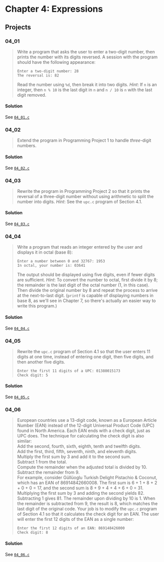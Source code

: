 # Chapter 4: Expressions
## Projects

### 04_01
> Write a program that asks the user to enter a two-digit number, then prints the number with its digits reversed. A session with the program should have the following appearance:
> ```
> Enter a two-digit number: 28
> The reversal is: 82
> ```
> Read the number using `%d`, then break it into two digits. *Hint*: If `n` is an integer, then `n % 10` is the last digit in `n` and `n / 10` is `n` with the last digit removed.
#### Solution
See [`04_01.c`](04_01.c)

### 04_02
> Extend the program in Programming Project 1 to handle _three_-digit numbers.
#### Solution
See [`04_02.c`](04_02.c)

### 04_03
> Rewrite the program in Programming Project 2 so that it prints the reversal of a three-digit number without using arithmetic to split the number into digits. *Hint*: See the `upc.c` program of Section 4.1.
#### Solution
See [`04_03.c`](04_03.c)

### 04_04
> Write a program that reads an integer entered by the user and displays it in octal (base 8):
> ```
> Enter a number between 0 and 32767: 1953
> In octal, your number is: 03641
> ```
> The output should be displayed using five digits, even if fewer digits are sufficient. *Hint*: To convert the number to octal, first divide it by 8; the remainder is the last digit of the octal number (1, in this case). Then divide the original number by 8 and repeat the process to arrive at the next-to-last digit. (`printf` is capable of displaying numbers in base 8, as we'll see in Chapter 7, so there's actually an easier way to write this program.)
#### Solution
See [`04_04.c`](04_04.c)

### 04_05
> Rewrite the `upc.c` program of Section 4.1 so that the user enters 11 digits at one time, instead of entering one digit, then five digits, and then another five digits.
> ```
> Enter the first 11 digits of a UPC: 01380015173
> Check digit: 5
> ```
#### Solution
See [`04_05.c`](04_05.c)

### 04_06
> European countries use a 13-digit code, known as a European Article Number (EAN) instead of the 12-digit Universal Product Code (UPC) found in North America. Each EAN ends with a check digit, just as UPC does. The technique for calculating the check digit is also similar:\
> Add the second, fourth, sixth, eighth, tenth and twelfth digits.\
> Add the first, third, fifth, seventh, ninth, and eleventh digits.\
> Multiply the first sum by 3 and add it to the second sum.\
> Subtract 1 from the total.\
> Compute the remainder when the adjusted total is divided by 10.\
> Subtract the remainder from 9.\
> For example, consider Güllüoglu Turkish Delight Pistachio & Coconut, which has an EAN of 86914842660008. The first sum is 6 + 1 + 8 + 2 + 0 + 0 = 17, and the second sum is 8 + 9 + 4 + 4 + 6 + 0 = 31. Multiplying the first sum by 3 and adding the second yields 82. Subtracting 1 gives 81. The remainder upon dividing by 10 is 1. When the remainder is subtracted from 9, the result is 8, which matches the last digit of the original code. Your job is to modify the `upc.c` program of Section 4.1 so that it calculates the check digit for an EAN. The user will enter the first 12 digits of the EAN as a single number:
> ```
> Enter the first 12 digits of an EAN: 869148426000
> Check digit: 8
> ```
#### Solution
See [`04_06.c`](04_06.c)
